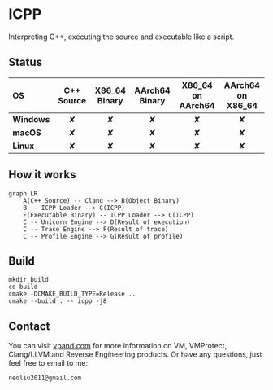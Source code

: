 # ICPP
Interpreting C++, executing the source and executable like a script.

## Status
| OS           | C++ Source | X86_64 Binary | AArch64 Binary | X86_64 on AArch64 | AArch64 on X86_64 |
| :----------  | :--------: | :-----------: | :------------: | :---------------: | :---------------: |
| **Windows**  | &#10008;   | &#10008;      | &#10008;       | &#10008;          | &#10008;          |
| **macOS**    | &#10008;   | &#10008;      | &#10008;       | &#10008;          | &#10008;          |
| **Linux**    | &#10008;   | &#10008;      | &#10008;       | &#10008;          | &#10008;          |

## How it works
```mermaid
graph LR
    A(C++ Source) -- Clang --> B(Object Binary)
    B -- ICPP Loader --> C(ICPP)
    E(Executable Binary) -- ICPP Loader --> C(ICPP)
    C -- Unicorn Engine --> D(Result of execution)
    C -- Trace Engine --> F(Result of trace)
    C -- Profile Engine --> G(Result of profile)
```

## Build
```
mkdir build
cd build
cmake -DCMAKE_BUILD_TYPE=Release ..
cmake --build . -- icpp -j8
```

## Contact
You can visit [vpand.com](https://vpand.com/) for more information on VM, VMProtect, Clang/LLVM and Reverse Engineering products. Or have any questions, just feel free to email to me:
```
neoliu2011@gmail.com
```
